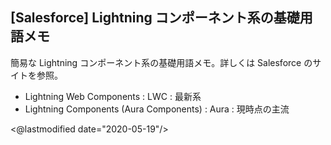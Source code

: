 ## [Salesforce] Lightning コンポーネント系の基礎用語メモ

簡易な Lightning コンポーネント系の基礎用語メモ。詳しくは Salesforce のサイトを参照。

* Lightning Web Components : LWC : 最新系
* Lightning Components (Aura Components) : Aura : 現時点の主流

<@lastmodified date="2020-05-19"/>
